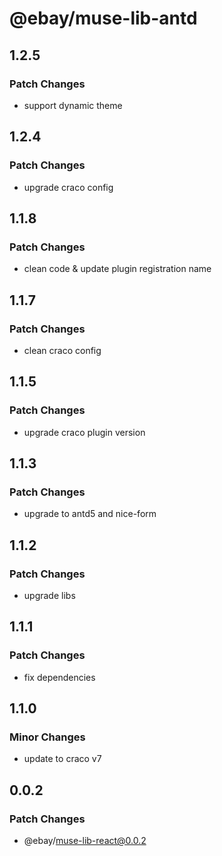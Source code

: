 # @ebay/muse-lib-antd

## 1.2.5

### Patch Changes

- support dynamic theme

## 1.2.4

### Patch Changes

- upgrade craco config

## 1.1.8

### Patch Changes

- clean code & update plugin registration name

## 1.1.7

### Patch Changes

- clean craco config

## 1.1.5

### Patch Changes

- upgrade craco plugin version

## 1.1.3

### Patch Changes

- upgrade to antd5 and nice-form

## 1.1.2

### Patch Changes

- upgrade libs

## 1.1.1

### Patch Changes

- fix dependencies

## 1.1.0

### Minor Changes

- update to craco v7

## 0.0.2

### Patch Changes

- @ebay/muse-lib-react@0.0.2
